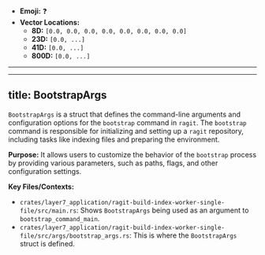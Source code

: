 - **Emoji:** ❓
- **Vector Locations:**
    - **8D:** `[0.0, 0.0, 0.0, 0.0, 0.0, 0.0, 0.0, 0.0]`
    - **23D:** `[0.0, ...]`
    - **41D:** `[0.0, ...]`
    - **800D:** `[0.0, ...]`

---

---
title: BootstrapArgs
---

`BootstrapArgs` is a struct that defines the command-line arguments and configuration options for the `bootstrap` command in `ragit`. The `bootstrap` command is responsible for initializing and setting up a `ragit` repository, including tasks like indexing files and preparing the environment.

**Purpose:** It allows users to customize the behavior of the `bootstrap` process by providing various parameters, such as paths, flags, and other configuration settings.

**Key Files/Contexts:**
- `crates/layer7_application/ragit-build-index-worker-single-file/src/main.rs`: Shows `BootstrapArgs` being used as an argument to `bootstrap_command_main`.
- `crates/layer7_application/ragit-build-index-worker-single-file/src/args/bootstrap_args.rs`: This is where the `BootstrapArgs` struct is defined.
